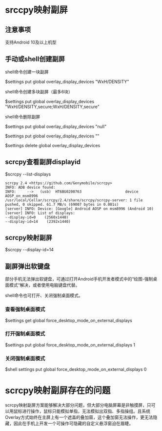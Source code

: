 # srccpy映射副屏

## 注意事项

支持Android 10及以上机型

## 手动或shell创建副屏

shell命令创建一块副屏

$settings put global overlay_display_devices "WxH/DENSITY"

shell命令创建多块副屏（最多6块）

$settings put global overlay_display_devices "WxH/DENSITY,secure;WxH/DENSITY,secure"

shell命令删除副屏

$settings put global overlay_display_devices "null"

$settings put global overlay_display_devices ""

$settings delete global overlay_display_devices

## scrcpy查看副屏displayid

$scrcpy --list-displays

```shell
scrcpy 2.4 <https://github.com/Genymobile/scrcpy>
INFO: ADB device found:
INFO:     -->   (usb)  HT6BG0200763                    device  AOSP_on_msm8996
/usr/local/Cellar/scrcpy/2.4/share/scrcpy/scrcpy-server: 1 file pushed, 0 skipped. 61.7 MB/s (69007 bytes in 0.001s)
[server] INFO: Device: [Google] Android AOSP on msm8996 (Android 10)
[server] INFO: List of displays:
--display-id=0    (2560x1440)
--display-id=14    (2392x1440)
```

## scrcpy映射副屏

$scrcpy --display-id=14

## 副屏弹出软键盘

部分手机无法弹出软键盘，可通过打开Android手机开发者模式中的“绘图-强制桌面模式“解决，或者使用电脑键盘代替。

shell命令也可打开、关闭强制桌面模式。

### 查看强制桌面模式

$settings get global force_desktop_mode_on_external_displays

### 打开强制桌面模式

$settings put global force_desktop_mode_on_external_displays 1

### 关闭强制桌面模式

$shell settings put global force_desktop_mode_on_external_displays 0

# scrcpy映射副屏存在的问题

scrcpy映射副屏方案能够解决大部分问题，但大部分电脑屏幕是非触摸屏，只可以用鼠标进行操作，鼠标只能模拟单指，无法模拟出双指、多指操组。且系统Overlay方式始终在主屏上有一个遮盖的叠加窗，这个叠加窗无法操作，更无法隐藏，因此在手机上开发一个可操作可隐藏的自定义悬浮窗迫在眉睫。
